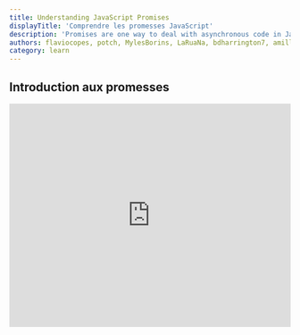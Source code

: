 ```yaml
---
title: Understanding JavaScript Promises
displayTitle: 'Comprendre les promesses JavaScript'
description: 'Promises are one way to deal with asynchronous code in JavaScript, without writing too many callbacks in your code.'
authors: flaviocopes, potch, MylesBorins, LaRuaNa, bdharrington7, amiller-gh, ahmadawais, AugustinMauroy
category: learn
---
```


## Introduction aux promesses

<iframe title="Introduction to promises" src="https://stackblitz.com/edit/nodejs-dev-0006-01?index.js&zenmode=1&view=editor" alt="nodejs-dev-0006-01 on StackBlitz" style="height: 400px; width: 100%; border: 0;" />

Une promesse est généralement définie comme **un proxy pour une valeur qui deviendra éventuellement disponible**.

Les promesses sont un moyen de gérer le code asynchrone, sans se retrouver coincé dans [l'enfer des callbacks] (http://callbackhell.com/).

Les promesses font partie du langage depuis des années (elles ont été normalisées et introduites dans l'ES2015), et ont récemment été mieux intégrées, avec **async** et **await** dans l'ES2017.

Les fonctions **Async** utilisent les promesses en coulisse, donc comprendre comment les promesses fonctionnent est fondamental pour comprendre comment `async` et `await` fonctionnent.

### Comment fonctionnent les promesses, en bref

Une fois qu'une promesse a été appelée, elle démarre dans un **état d'attente**. Cela signifie que la fonction appelante continue à s'exécuter, tandis que la promesse est en attente jusqu'à ce qu'elle soit résolue, donnant à la fonction appelante les données demandées.

La promesse créée se terminera finalement dans un **état résolu**, ou dans un **état rejeté**, appelant les fonctions de rappel respectives (passées à `then` et `catch`) à la fin.

### Quelles API JS utilisent les promesses ?

En plus de votre propre code et de celui des bibliothèques, les promesses sont utilisées par les API Web modernes standard telles que :

* l'API Battery
* l'API Fetch
* Service Workers

Il est peu probable qu'en JavaScript moderne, vous ne vous trouviez _pas_ en train d'utiliser des promesses, alors commençons à nous y plonger.

***

## Créer une promesse

L'API Promise expose un constructeur Promise, que vous initialisez en utilisant `new Promise()` :

```js
const done = true;

const isItDoneYet = new Promise((resolve, reject) => {
  if (done) {
    const workDone = 'Here is the thing I built';
    resolve(workDone);
  } else {
    const why = 'Still working on something else';
    reject(why);
  }
});
```

Comme vous pouvez le voir, la promesse vérifie la constante globale `done`, et si c'est vrai, la promesse passe dans un état **résolu** (puisque la callback `resolve` a été appelée) ; sinon, la callback `reject` est exécutée, mettant la promesse dans un état rejeté. (Si aucune de ces fonctions n'est appelée dans le chemin d'exécution, la promesse restera dans un état d'attente).

En utilisant `resolve` et `reject`, nous pouvons communiquer à l'appelant l'état de la promesse et ce qu'il doit en faire. Dans le cas ci-dessus, nous avons juste retourné une chaîne de caractères, mais cela pourrait être un objet, ou `null` également. Parce que nous avons créé la promesse dans le snippet ci-dessus, elle a **déjà commencé à s'exécuter**. C'est important pour comprendre ce qui se passe dans la section [Consommer une promesse](#consuming-a-promise) ci-dessous.

Un exemple plus courant que vous pouvez rencontrer est une technique appelée **Promisifying**. Cette technique permet d'utiliser une fonction JavaScript classique qui prend un callback et renvoie une promesse :

```js
const fs = require('fs');

const getFile = fileName => {
  return new Promise((resolve, reject) => {
    fs.readFile(fileName, (err, data) => {
      if (err) {
        reject(err); // appeler `reject` fera échouer la promesse avec ou sans l'erreur passée en argument.
        return; // et nous ne voulons pas aller plus loin
      }
      resolve(data);
    });
  });
};

getFile('/etc/passwd')
  .then(data => console.log(data))
  .catch(err => console.error(err));
```

> Dans les versions récentes de Node.js, vous n'aurez pas à effectuer cette conversion manuelle pour une grande partie de l'API. Il existe une fonction de promesse disponible dans le module [util] (https://nodejs.org/docs/latest-v11.x/api/util.html#util_util_promisify_original) qui le fera pour vous, à condition que la fonction que vous promettez ait la bonne signature.

***

## Consommer une promesse

Dans la dernière section, nous avons présenté comment une promesse est créée.

Maintenant, voyons comment la promesse peut être _consommée_ ou utilisée.

```js
const isItDoneYet = new Promise(/* ... as above ... */);
// ...

const checkIfItsDone = () => {
  isItDoneYet
    .then(ok => {
      console.log(ok);
    })
    .catch(err => {
      console.error(err);
    });
};
```

L'exécution de `checkIfItsDone()` spécifiera les fonctions à exécuter lorsque la promesse `isItDoneYet` est résolue (dans l'appel `then`) ou rejetée (dans l'appel `catch`).

***

## Chaîner des promesses

Une promesse peut être retournée à une autre promesse, créant ainsi une chaîne de promesses.

Un excellent exemple d'enchaînement de promesses est l'API Fetch, que nous pouvons utiliser pour obtenir une ressource et mettre en file d'attente une chaîne de promesses à exécuter lorsque la ressource est extraite.

L'API Fetch est un mécanisme basé sur les promesses, et appeler `fetch()` est équivalent à définir notre propre promesse en utilisant `new Promise()`.

### Exemple d'enchaînement de promesses

```js
const status = response => {
  if (response.status >= 200 && response.status < 300) {
    return Promise.resolve(response);
  }
  return Promise.reject(new Error(response.statusText));
};

const json = response => response.json();

fetch('/todos.json')
  .then(status) // Notez que la fonction `status` est en fait **appelée** ici, et qu'elle **renvoie une promesse***.
  .then(json) // De même, la seule différence ici est que la fonction `json` renvoie une promesse qui se résout avec `data`.
  .then(data => {
    // ... c'est pourquoi `data` apparaît ici comme premier paramètre de la fonction anonyme
    console.log('Request succeeded with JSON response', data);
  })
  .catch(error => {
    console.log('Request failed', error);
  });
```

> [`node-fetch`](https://www.npmjs.com/package/node-fetch) est un code minimal pour l'API compatible avec window.fetch sur le runtime Node.js.

Dans cet exemple, nous appelons `fetch()` pour obtenir une liste d'éléments TODO à partir du fichier `todos.json` trouvé dans la racine du domaine, et nous créons une chaîne de promesses.

L'exécution de `fetch()` renvoie une [response](https://fetch.spec.whatwg.org/#concept-response), qui a de nombreuses propriétés, et parmi celles-ci nous faisons référence :

* `status`, une valeur numérique représentant le code d'état HTTP
* `statusText`, un message d'état, qui est `OK` si la requête a réussi.

`response` possède également une méthode `json()`, qui renvoie une promesse qui sera résolue avec le contenu du corps traité et transformé en JSON.

Donc, étant donné ces promesses, voici ce qui se passe : la première promesse de la chaîne est une fonction que nous avons définie, appelée `status()`, qui vérifie le statut de la réponse et si ce n'est pas une réponse réussie (entre 200 et 299), elle rejette la promesse.

Cette opération fera sauter toutes les promesses chaînées listées et passera directement à l'instruction `catch()` en bas, enregistrant le texte `Request failed` avec le message d'erreur.

Si elle réussit, elle appelle la fonction `json()` que nous avons définie. Puisque la promesse précédente, en cas de succès, a retourné l'objet `response`, nous le récupérons comme entrée pour la seconde promesse.

Dans ce cas, nous retournons les données traitées en JSON, donc la troisième promesse reçoit directement le JSON :

```js
fetch('/todos.json')
  .then(status)
  .then(json)
  .then(data => {
    console.log('Request succeeded with JSON response', data);
  });
```

et nous l'enregistrons simplement sur la console.

***

## Gestion des erreurs

Dans l'exemple, dans la section précédente, nous avions un `catch` qui était ajouté à la chaîne de promesses.

Lorsque quelque chose dans la chaîne de promesses échoue et soulève une erreur ou rejette la promesse, le contrôle va à l'instruction `catch()` la plus proche en bas de la chaîne.

```js
new Promise((resolve, reject) => {
  throw new Error('Error');
}).catch(err => {
  console.error(err);
});

// ou

new Promise((resolve, reject) => {
  reject('Error');
}).catch(err => {
  console.error(err);
});
```

### Erreurs en cascade

Si à l'intérieur du `catch()` vous lève une erreur, vous pouvez ajouter un deuxième `catch()` pour la gérer, et ainsi de suite.

```js
new Promise((resolve, reject) => {
  throw new Error('Error');
})
  .catch(err => {
    throw new Error('Error');
  })
  .catch(err => {
    console.error(err);
  });
```

***

## Orchestrer les promesses

### `Promise.all()`

Si vous avez besoin de synchroniser différentes promesses, `Promise.all()` vous aide à définir une liste de promesses, et à exécuter quelque chose quand elles sont toutes résolues.

Exemple :

```js
const f1 = fetch('/something.json');
const f2 = fetch('/something2.json');

Promise.all([f1, f2])
  .then(res => {
    console.log('Array of results', res);
  })
  .catch(err => {
    console.error(err);
  });
```

La syntaxe d'affectation de déstructuration de l'ES2015 vous permet également d'effectuer les opérations suivantes

```js
Promise.all([f1, f2]).then(([res1, res2]) => {
  console.log('Results', res1, res2);
});
```

Vous n'êtes pas limité à l'utilisation de `fetch` bien sûr, **toute promesse peut être utilisée de cette manière**.

### `Promise.race()`

`Promise.race()` s'exécute lorsque la première des promesses que vous lui passez est réglée (résolue ou rejetée), et il exécute le callback attaché une seule fois, avec le résultat de la première promesse réglée.

Exemple :

```js
const first = new Promise((resolve, reject) => {
  setTimeout(resolve, 500, 'first');
});
const second = new Promise((resolve, reject) => {
  setTimeout(resolve, 100, 'second');
});

Promise.race([first, second]).then(result => {
  console.log(result); // second
});
```

### `Promise.any()`

`Promise.any()` se résout lorsque l'une des promesses que vous lui passez se réalise ou que toutes les promesses sont rejetées. Elle retourne une seule promesse qui se résout avec la valeur de la première promesse qui s'est réalisée. Si toutes les promesses sont rejetées, alors la promesse retournée est rejetée avec un `AggregateError`.

Exemple :

```js
const first = new Promise((resolve, reject) => {
  setTimeout(reject, 500, 'first');
});
const second = new Promise((resolve, reject) => {
  setTimeout(reject, 100, 'second');
});

Promise.any([first, second]).catch(error => {
  console.log(error); // AggregateError
});
```

### Erreurs communes

### Uncaught TypeError : undefined is not a promise (Erreur de type non détectée : undefined n'est pas une promesse)

Si vous obtenez l'erreur `Uncaught TypeError : undefined is not a promise` dans la console, assurez-vous que vous utilisez `new Promise()` au lieu de simplement `Promise()`.

### UnhandledPromiseRejectionWarning (avertissement de rejet non traité)

Cela signifie qu'une promesse que vous avez appelée a été rejetée, mais qu'aucun `catch` n'a été utilisé pour gérer l'erreur. Ajoutez un `catch` après le `then` incriminé pour gérer cela correctement.
